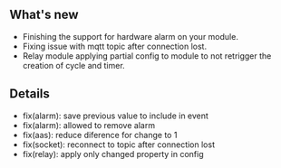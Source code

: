 

## What's new

* Finishing the support for hardware alarm on your module.
* Fixing issue with mqtt topic after connection lost.
* Relay module applying partial config to module to not retrigger the creation of cycle and timer.

## Details

* fix(alarm): save previous value to include in event
* fix(alarm): allowed to remove alarm
* fix(aas): reduce diference for change to 1
* fix(socket): reconnect to topic after connection lost
* fix(relay): apply only changed property in config
